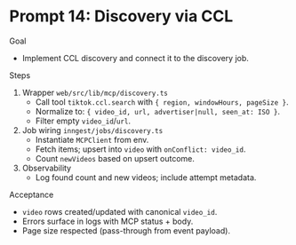 # Prompt 14: Discovery via CCL

Goal
- Implement CCL discovery and connect it to the discovery job.

Steps
1) Wrapper `web/src/lib/mcp/discovery.ts`
   - Call tool `tiktok.ccl.search` with `{ region, windowHours, pageSize }`.
   - Normalize to: `{ video_id, url, advertiser|null, seen_at: ISO }`.
   - Filter empty `video_id`/`url`.
2) Job wiring `inngest/jobs/discovery.ts`
   - Instantiate `MCPClient` from env.
   - Fetch items; upsert into `video` with `onConflict: video_id`.
   - Count `newVideos` based on upsert outcome.
3) Observability
   - Log found count and new videos; include attempt metadata.

Acceptance
- `video` rows created/updated with canonical `video_id`.
- Errors surface in logs with MCP status + body.
- Page size respected (pass-through from event payload).
